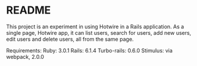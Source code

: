 # README

This project is an experiment in using Hotwire in a Rails application. As a single page, Hotwire app, it can list users, search for users, add new users, edit users and delete users, all from the same page.

Requirements:
Ruby:  3.0.1
Rails: 6.1.4
Turbo-rails: 0.6.0
Stimulus: via webpack, 2.0.0

